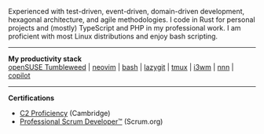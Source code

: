 Experienced with test-driven, event-driven, domain-driven development,
hexagonal architecture, and agile methodologies. I code in Rust for personal
projects and (mostly) TypeScript and PHP in my professional work. I am proficient
with most Linux distributions and enjoy bash scripting.
___
**My productivity stack**  
[openSUSE Tumbleweed](https://github.com/openSUSE) |
[neovim](https://github.com/neovim) |
[bash](https://www.gnu.org/software/bash/) |
[lazygit](https://github.com/jesseduffield/lazygit) |
[tmux](https://github.com/tmux/tmux) |
[i3wm](https://github.com/i3/i3) |
[nnn](https://github.com/jarun/nnn) |
[copilot](https://github.com/features/copilot)
___
**Certifications**
- [C2 Proficiency](https://www.cambridgeenglish.org/exams-and-tests/proficiency/) (Cambridge)
- [Professional Scrum Developer™](https://www.scrum.org/assessments/professional-scrum-developer-certification) (Scrum.org)
